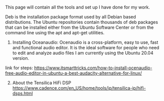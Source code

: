 This page will contain all the tools and set up I have done for my work.

Deb is the installation package format used by all Debian based distributions. The Ubuntu repositories contain thousands of deb packages that can be installed either from the Ubuntu Software Center or from the command line 
using the apt and apt-get utilities.

1. Installing Oceanaudio:
Ocenaudio is a cross-platform, easy to use, fast and functional audio editor. It is the ideal software for people who need to edit and analyze audio files 
I am currently using the Ubuntu 20.04 version.

link for steps: 
https://www.itsmarttricks.com/how-to-install-ocenaudio-free-audio-editor-in-ubuntu-a-best-audacity-alternative-for-linux/

2. About the Tensilica HiFi DSP
https://www.cadence.com/en_US/home/tools/ip/tensilica-ip/hifi-dsps.html

